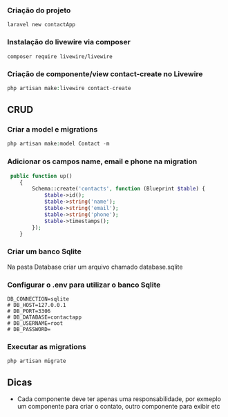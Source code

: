 ### Criação do projeto

```
laravel new contactApp
```

### Instalação do livewire via composer

```
composer require livewire/livewire
```

### Criação de componente/view contact-create no Livewire

```php
php artisan make:livewire contact-create
```

## CRUD

### Criar a model e migrations

```php
php artisan make:model Contact -m
```

### Adicionar os campos name, email e phone na migration

```php
 public function up()
    {
        Schema::create('contacts', function (Blueprint $table) {
            $table->id();
            $table->string('name');
            $table->string('email');
            $table->string('phone');
            $table->timestamps();
        });
    }
```

### Criar um banco Sqlite

Na pasta Database criar um arquivo chamado database.sqlite

### Configurar o .env para utilizar o banco Sqlite

```
DB_CONNECTION=sqlite
# DB_HOST=127.0.0.1
# DB_PORT=3306
# DB_DATABASE=contactapp
# DB_USERNAME=root
# DB_PASSWORD=
```

### Executar as migrations

```
php artisan migrate
```

## Dicas

- Cada componente deve ter apenas uma responsabilidade, por exmeplo um componente para criar o contato, outro componente para exibir etc
